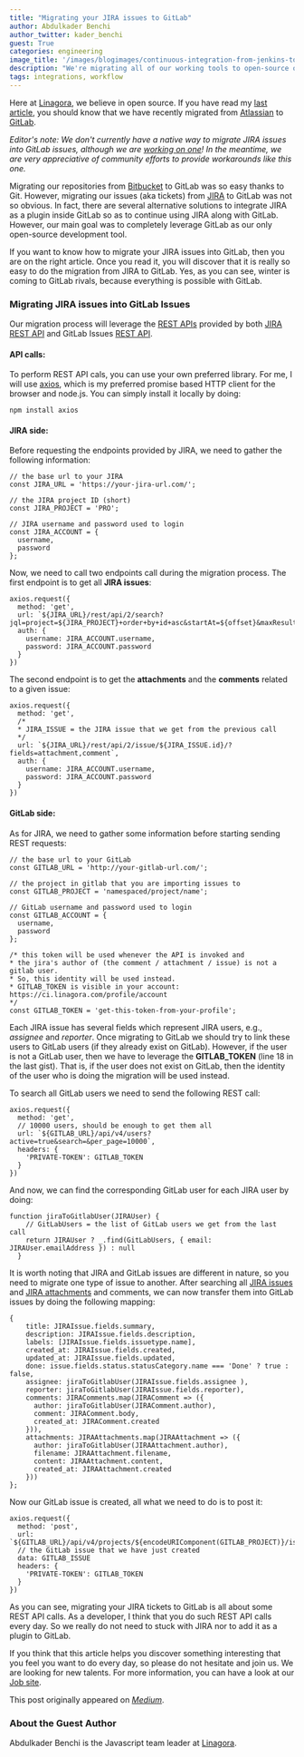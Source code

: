 ```yaml
---
title: "Migrating your JIRA issues to GitLab"
author: Abdulkader Benchi
author_twitter: kader_benchi
guest: True
categories: engineering
image_title: '/images/blogimages/continuous-integration-from-jenkins-to-gitlab-using-docker.jpg'
description: "We're migrating all of our working tools to open-source ones, and moving to GitLab has made all the difference."
tags: integrations, workflow
---
```


 Here at [Linagora](https://linagora.com/), we believe in open source. If you have read my [last article](/blog/2017/07/27/docker-my-precious/), you should know that we have recently migrated from [Atlassian](https://www.atlassian.com/) to [GitLab](https://gitlab.com/).

<!-- more -->

_Editor's note: We don't currently have a native way to migrate JIRA issues into GitLab issues, although we are [working on one](https://gitlab.com/gitlab-org/gitlab-ee/issues/2780)! In the meantime, we are very appreciative of community efforts to provide workarounds like this one._

Migrating our repositories from [Bitbucket](https://bitbucket.org/) to GitLab was so easy thanks to Git. However, migrating our issues (aka tickets) from [JIRA](https://www.atlassian.com/software/jira) to GitLab was not so obvious. In fact, there are several alternative solutions to integrate JIRA as a plugin inside GitLab so as to continue using JIRA along with GitLab. However, our main goal was to completely leverage GitLab as our only open-source development tool.

If you want to know how to migrate your JIRA issues into GitLab, then you are on the right article. Once you read it, you will discover that it is really so easy to do the migration from JIRA to GitLab. Yes, as you can see, winter is coming to GitLab rivals, because everything is possible with GitLab.

### Migrating JIRA issues into GitLab Issues

Our migration process will leverage the [REST APIs](http://www.restapitutorial.com/) provided by both [JIRA REST API](https://developer.atlassian.com/jiradev/jira-apis/jira-rest-apis) and GitLab Issues [REST API](https://docs.gitlab.com/ee/api/issues.html).

#### API calls:

To perform REST API cals, you can use your own preferred library. For me, I will use [axios](https://github.com/mzabriskie/axios), which is my preferred promise based HTTP client for the browser and node.js. You can simply install it locally by doing:

```
npm install axios

```

#### JIRA side:

Before requesting the endpoints provided by JIRA, we need to gather the following information:

```
// the base url to your JIRA
const JIRA_URL = 'https://your-jira-url.com/';

// the JIRA project ID (short)
const JIRA_PROJECT = 'PRO';

// JIRA username and password used to login
const JIRA_ACCOUNT = {
  username,
  password
};

```

Now, we need to call two endpoints call during the migration process. The first endpoint is to get all **JIRA issues**:

```
axios.request({
  method: 'get',
  url: `${JIRA_URL}/rest/api/2/search?jql=project=${JIRA_PROJECT}+order+by+id+asc&startAt=${offset}&maxResults=${limit}`,
  auth: {
    username: JIRA_ACCOUNT.username,
    password: JIRA_ACCOUNT.password
  }
})
```

The second endpoint is to get the **attachments** and the **comments** related to a given issue:

```
axios.request({
  method: 'get',
  /*
  * JIRA_ISSUE = the JIRA issue that we get from the previous call
  */
  url: `${JIRA_URL}/rest/api/2/issue/${JIRA_ISSUE.id}/?fields=attachment,comment`,
  auth: {
    username: JIRA_ACCOUNT.username,
    password: JIRA_ACCOUNT.password
  }
})
```

#### GitLab side:

As for JIRA, we need to gather some information before starting sending REST requests:

```
// the base url to your GitLab
const GITLAB_URL = 'http://your-gitlab-url.com/';

// the project in gitlab that you are importing issues to
const GITLAB_PROJECT = 'namespaced/project/name';

// GitLab username and password used to login
const GITLAB_ACCOUNT = {
  username,
  password
};

/* this token will be used whenever the API is invoked and
* the jira's author of (the comment / attachment / issue) is not a gitlab user.
* So, this identity will be used instead.
* GITLAB_TOKEN is visible in your account: https://ci.linagora.com/profile/account
*/
const GITLAB_TOKEN = 'get-this-token-from-your-profile';
```

Each JIRA issue has several fields which represent JIRA users, e.g., *assignee* and *reporter*. Once migrating to GitLab we should try to link these users to GitLab users (if they already exist on GitLab). However, if the user is not a GitLab user, then we have to leverage the **GITLAB_TOKEN** (line 18 in the last gist). That is, if the user does not exist on GitLab, then the identity of the user who is doing the migration will be used instead.

To search all GitLab users we need to send the following REST call:

```
axios.request({
  method: 'get',
  // 10000 users, should be enough to get them all
  url: `${GITLAB_URL}/api/v4/users?active=true&search=&per_page=10000`,
  headers: {
    'PRIVATE-TOKEN': GITLAB_TOKEN
  }
})
```

And now, we can find the corresponding GitLab user for each JIRA user by doing:

```
function jiraToGitlabUser(JIRAUser) {
    // GitLabUsers = the list of GitLab users we get from the last call
    return JIRAUser ? _.find(GitLabUsers, { email: JIRAUser.emailAddress }) : null
  }
```

It is worth noting that JIRA and GitLab issues are different in nature, so you need to migrate one type of issue to another. After searching all [JIRA issues](https://medium.com/linagora-engineering/gitlab-rivals-winter-is-here-584eacf1fe9a) and [JIRA attachments](https://medium.com/linagora-engineering/gitlab-rivals-winter-is-here-584eacf1fe9a) and comments, we can now transfer them into GitLab issues by doing the following mapping:

```
{
    title: JIRAIssue.fields.summary,
    description: JIRAIssue.fields.description,
    labels: [JIRAIssue.fields.issuetype.name],
    created_at: JIRAIssue.fields.created,
    updated_at: JIRAIssue.fields.updated,
    done: issue.fields.status.statusCategory.name === 'Done' ? true : false,
    assignee: jiraToGitlabUser(JIRAIssue.fields.assignee ),
    reporter: jiraToGitlabUser(JIRAIssue.fields.reporter),
    comments: JIRAComments.map(JIRAComment => ({
      author: jiraToGitlabUser(JIRAComment.author),
      comment: JIRAComment.body,
      created_at: JIRAComment.created
    })),
    attachments: JIRAAttachments.map(JIRAAttachment => ({
      author: jiraToGitlabUser(JIRAAttachment.author),
      filename: JIRAAttachment.filename,
      content: JIRAAttachment.content,
      created_at: JIRAAttachment.created
    }))
};
```

Now our GitLab issue is created, all what we need to do is to post it:

```
axios.request({
  method: 'post',
  url: `${GITLAB_URL}/api/v4/projects/${encodeURIComponent(GITLAB_PROJECT)}/issues`,
  // the GitLab issue that we have just created
  data: GITLAB_ISSUE
  headers: {
    'PRIVATE-TOKEN': GITLAB_TOKEN
  }
})
```

As you can see, migrating your JIRA tickets to GitLab is all about some REST API calls. As a developer, I think that you do such REST API calls every day. So we really do not need to stuck with JIRA nor to add it as a plugin to GitLab.

If you think that this article helps you discover something interesting that you feel you want to do every day, so please do not hesitate and join us. We are looking for new talents. For more information, you can have a look at our [Job site](https://job.linagora.com/en/).


This post originally appeared on _[Medium](https://medium.com/linagora-engineering/gitlab-rivals-winter-is-here-584eacf1fe9a)_.

### About the Guest Author

Abdulkader Benchi is the Javascript team leader at [Linagora](https://linagora.com/careers).
